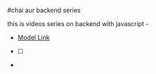 #chai aur backend series

this is videos series on backend with javascript - 
- [Model Link ](https://app.eraser.io/workspace/GYV1MdorsvmrY3tCuCJo?origin=share)
- [ ]
- 